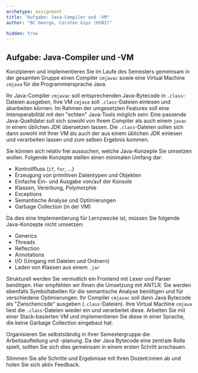 ```yaml
---
archetype: assignment
title: "Aufgabe: Java-Compiler und -VM"
author: "BC George, Carsten Gips (HSBI)"

hidden: true
---
```



## Aufgabe: Java-Compiler und -VM

Konzipieren und implementieren Sie im Laufe des Semesters gemeinsam in der gesamten Gruppe einen Compiler `cmjavac` sowie eine Virtual Machine `cmjava` für die Programmiersprache Java.

Ihr Java-Compiler `cmjavac` soll entsprechenden Java-Bytecode in `.class`-Dateien ausgeben, Ihre VM `cmjava` soll `.class`-Dateien einlesen und abarbeiten können. Im Rahmen der umgesetzten Features soll eine Interoperabilität mit den "echten" Java-Tools möglich sein: Eine passende Java-Quelldatei soll sich sowohl von Ihrem Compiler als auch einem `javac` in einem üblichen JDK übersetzen lassen. Die `.class`-Dateien sollen sich dann sowohl mit Ihrer VM als auch der aus einem üblichen JDK einlesen und verarbeiten lassen und zum selben Ergebnis kommen.

Sie können sich relativ frei aussuchen, welche Java-Konzepte Sie umsetzen wollen. Folgende Konzepte stellen einen minimalen Umfang dar:

-   Kontrollfluss (`if`, `for`, ...)
-   Erzeugung von primitiven Datentypen und Objekten
-   Einfache Ein- und Ausgabe von/auf der Konsole
-   Klassen, Vererbung, Polymorphie
-   Exceptions
-   Semantische Analyse und Optimierungen
-   Garbage Collection (in der VM)

Da dies eine Implementierung für Lernzwecke ist, müssen Sie folgende Java-Konzepte nicht umsetzen:

-   Generics
-   Threads
-   Reflection
-   Annotations
-   I/O (Umgang mit Dateien und Ordnern)
-   Laden von Klassen aus einem `.jar`

Strukturell werden Sie vermutlich ein Frontend mit Lexer und Parser benötigen. Hier empfehlen wir Ihnen die Umsetzung mit ANTLR. Sie werden ebenfalls Symboltabellen für die semantische Analyse benötigen und für verschiedene Optimierungen. Ihr Compiler `cmjavac` soll dann Java Bytecode als "Zwischencode" ausgeben (`.class`-Dateien). Ihre Virtual Machine `cmjava` liest die `.class`-Dateien wieder ein und verarbeitet diese. Arbeiten Sie mit einer Stack-basierten VM und implementieren Sie diese in einer Sprache, die keine Garbage Collection eingebaut hat.

Organisieren Sie selbstständig in Ihrer Semestergruppe die Arbeitsaufteilung und -planung. Da der Java Bytecode eine zentrale Rolle spielt, sollten Sie sich dies gemeinsam in einem ersten Schritt anschauen.

Stimmen Sie alle Schritte und Ergebnisse mit Ihren Dozent:innen ab und holen Sie sich aktiv Feedback.
